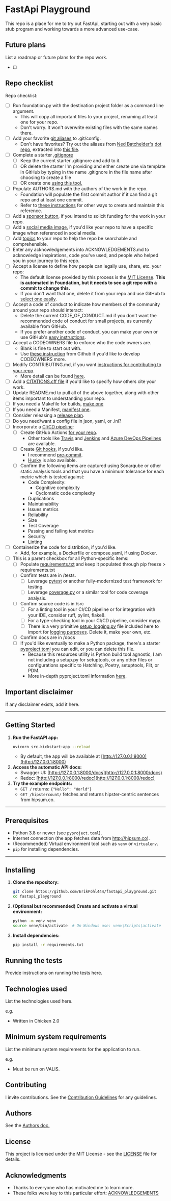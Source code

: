 # FastApi Playground 

This repo is a place for me to try out FastApi, starting out with a very basic stub program and working towards a more advanced use-case.

## Future plans

List a roadmap or future plans for the repo work.

- [ ] 

## Repo checklist

Repo checklist:

* [ ] Run foundation.py with the destination project folder as a command line argument.
    * This will copy all important files to your project, renaming at least one for your repo.
    * Don't worry.  It won't overwrite existing files with the same names there.
* [ ] Add your favorite [git aliases](https://git-scm.com/book/en/v2/Git-Basics-Git-Aliases) to .git/config.
    * Don't have favorites?  Try out the aliases from [Ned Batchelder's](https://github.com/nedbat) [dot repo](https://github.com/nedbat/dot), extracted into [this file](https://github.com/ErikPohl444/resources/blob/main/git_aliases.txt). 
* [ ] Complete a starter [.gitignore](https://git-scm.com/docs/gitignore#:~:text=A%20gitignore%20file%20specifies%20intentionally,gitignore%20file%20specifies%20a%20pattern.)
    * [ ] Keep the current starter .gitignore and add to it.
    * [ ] OR delete the starter I'm providing and either create one via template in GitHub by typing in the name .gitignore in the file name after choosing to create a file
    * [ ] OR create one [using this tool.](https://www.toptal.com/developers/gitignore/)
* [ ] Populate AUTHORS.md with the authors of the work in the repo. 
    * Foundation will populate the first commit author if it can find a git repo and at least one commit.
    * Refer to [these instructions](https://opensource.google/documentation/reference/releasing/authors) for other ways to create and maintain this reference. 
* [ ] Add a [sponsor button](https://docs.github.com/en/repositories/managing-your-repositorys-settings-and-features/customizing-your-repository/displaying-a-sponsor-button-in-your-repository), if you intend to solicit funding for the work in your repo.
* [ ] Add a [social media image](https://docs.github.com/en/repositories/managing-your-repositorys-settings-and-features/customizing-your-repository/customizing-your-repositorys-social-media-preview), if you'd like your repo to have a specific image when referenced in social media.
* [ ] Add [topics](https://docs.github.com/en/repositories/managing-your-repositorys-settings-and-features/customizing-your-repository/classifying-your-repository-with-topics) to your repo to help the repo be searchable and comprehensible.
* [ ] Enter any acknowledgements into ACKNOWLEDGEMENTS.md to acknowledge inspirations, code you've used, and people who helped you in your journey to this repo.
* [ ] Accept a license to define how people can legally use, share, etc. your repo:
    * The default license provided by this process is the [MIT License](https://en.wikipedia.org/wiki/MIT_License).  **This is automated in Foundation, but it needs to see a git repo with a commit to change this.**
    * If you don't want that one, delete it from your repo and use GitHub to [select one easily](https://docs.github.com/en/repositories/managing-your-repositorys-settings-and-features/customizing-your-repository/licensing-a-repository).
* [ ] Accept a code of conduct to indicate how members of the community around your repo should interact:
    * Delete the current CODE_OF_CONDUCT.md if you don't want the recommended code of conduct for small projects, as currently available from GitHub.
    * If you prefer another code of conduct, you can make your own or use GitHub's [easy instructions](https://docs.github.com/en/communities/setting-up-your-project-for-healthy-contributions/adding-a-code-of-conduct-to-your-project).
* [ ] Accept a CODEOWNERS file to enforce who the code owners are.
    * Blank is fine to start out with.
    * Use [these instruction](https://docs.github.com/en/repositories/managing-your-repositorys-settings-and-features/customizing-your-repository/about-code-owners) from Github if you'd like to develop CODEOWNERS more.
* [ ] Modify CONTRIBUTING.md, if you want [instructions for contributing to your repo](https://contributing.md/how-to-build-contributing-md/).
    * More detail can be found [here](https://docs.github.com/en/communities/setting-up-your-project-for-healthy-contributions/setting-guidelines-for-repository-contributors).
* [ ] Add a [CITATIONS.cff file](https://docs.github.com/en/repositories/managing-your-repositorys-settings-and-features/customizing-your-repository/about-citation-files) if you'd like to specify how others cite your work.
* [ ] Update README.md to pull all of the above together, along with other items important to understanding your repo.
* [ ] If you need a Makefile for builds, [make one](https://makefiletutorial.com/)
* [ ] If you need a Manifest, [manifest one](https://docs.github.com/en/apps/sharing-github-apps/registering-a-github-app-from-a-manifest).
* [ ] Consider releasing a [release plan](https://docs.github.com/en/repositories/releasing-projects-on-github/managing-releases-in-a-repository).
* [ ] Do you need/want a config file in json, yaml, or .ini?
* [ ] Incorporate a [CI/CD pipeline](https://github.com/resources/articles/devops/ci-cd):
    * [ ] Create GitHub Actions [for your repo](https://github.com/features/actions).
        * Other tools like [Travis](https://www.travis-ci.com/) and [Jenkins](https://www.jenkins.io/solutions/pipeline/) and [Azure DevOps Pipelines](https://learn.microsoft.com/en-us/azure/devops/pipelines/get-started/what-is-azure-pipelines?view=azure-devops) are available.    
    * [ ] Create [Git hooks](https://git-scm.com/book/ms/v2/Customizing-Git-Git-Hooks), if you'd like.
        * I recommend [pre-commit](https://pre-commit.com/).
        * [Husky](https://typicode.github.io/husky/) is also available.
    * [ ] Confirm the following items are captured using Sonarqube or other static analysis tools and that you have a minimum tolerance for each metric which is tested against:
        * Code Complexity:
            * Cognitive complexity
            * Cyclomatic code complexity
        * Duplications
        * Maintainability
        * Issues metrics
        * Reliability
        * Size
        * Test Coverage
        * Passing and failing test metrics
        * Security
        * Linting  
* [ ] Containerize the code for distribtion, if you'd like.
    * Add, for example, a Dockerfile or compose.yaml, if using Docker.   
* [ ] This is a parent checkbox for all Python-specific items:
  * [ ] Populate [requirements.txt](https://pip.pypa.io/en/stable/reference/requirements-file-format/) and keep it populated through pip freeze > requirements.txt
  * [ ] Confirm tests are in /tests.
      * [ ] Leverage [pytest](https://docs.pytest.org/en/stable/) or another fully-modernized test framework for  testing.
      * [ ] Leverage [coverage.py](https://coverage.readthedocs.io/en/7.6.10/) or a similar tool for code coverage analysis.
  * [ ] Confirm source code is in /src
      * [ ] For a linting tool in your CI/CD pipeline or for integration with your IDE, consider ruff, pylint, flake8.
      * [ ] For a type-checking tool in your CI/CD pipeline, consider mypy.
      * [ ] There is a very primitive [setup_logging.py](https://github.com/ErikPohl444/resources/blob/main/src/setup_logging.py) file included here to import for [logging purposes](https://docs.python.org/3/library/logging.html).  Delete it, make your own, etc.  
  * [ ] Confirm docs are in /docs
  * [ ] If you'd like eventually to make a Python package, there's a starter [pyproject.toml](https://packaging.python.org/en/latest/tutorials/packaging-projects/#configuring-metadata) you can edit, or you can delete this file.
    * Because this resources utility is Python build tool agnostic, I am not including a setup.py for setuptools, or any other files or configurations specific to Hatchling, Poetry, setuptools, Flit, or PDM.
    * More in-depth pyproject.toml information [here](https://packaging.python.org/en/latest/guides/writing-pyproject-toml/).
        
## Important disclaimer

If any disclaimer exists, add it here.

---

## Getting Started

1. **Run the FastAPI app:**
   ```bash
   uvicorn src.kickstart:app --reload
   ```
   - By default, the app will be available at [http://127.0.0.1:8000](http://127.0.0.1:8000)
2. **Access the automatic API docs:**
   - Swagger UI: [http://127.0.0.1:8000/docs](http://127.0.0.1:8000/docs)
   - Redoc: [http://127.0.0.1:8000/redoc](http://127.0.0.1:8000/redoc)
3. **Try the example endpoints:**
   - `GET /` returns: `{"Hello": "World"}`
   - `GET /hipstercount/` fetches and returns hipster-centric sentences from hipsum.co.

---

## Prerequisites

- Python 3.8 or newer (see `pyproject.toml`).
- Internet connection (the app fetches data from http://hipsum.co).
- (Recommended) Virtual environment tool such as `venv` or `virtualenv`.
- `pip` for installing dependencies.

---

## Installing

1. **Clone the repository:**
   ```bash
   git clone https://github.com/ErikPohl444/fastapi_playground.git
   cd fastapi_playground
   ```
2. **(Optional but recommended) Create and activate a virtual environment:**
   ```bash
   python -m venv venv
   source venv/bin/activate  # On Windows use: venv\Scripts\activate
   ```
3. **Install dependencies:**
   ```bash
   pip install -r requirements.txt
   ```

## Running the tests

Provide instructions on running the tests here.

## Technologies used

List the technologies used here.

e.g.
* Written in Chicken 2.0

## Minimum system requirements

List the minimum system requirements for the application to run.

e.g.
* Must be run on VALIS.

## Contributing

I invite contributions.  See the [Contribution Guidelines](CONTRIBUTING.md) for any guidelines.

## Authors

See the [Authors doc.](AUTHORS.md)

## License

This project is licensed under the MIT License - see the [LICENSE](LICENSE) file for details.

## Acknowledgments

* Thanks to everyone who has motivated me to learn more.
* These folks were key to this particular effort: [ACKNOWLEDGEMENTS](ACKNOWLEDGEMENTS.md)
